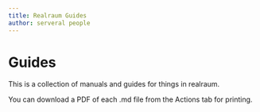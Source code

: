 ```yaml
---
title: Realraum Guides
author: serveral people
---
```


# Guides

This is a collection of manuals and guides for things in realraum.

You can download a PDF of each .md file from the Actions tab for printing.
